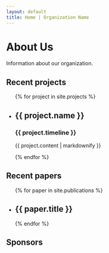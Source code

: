 ```yaml
---
layout: default
title: Home | Organization Name
---
```


<div class="container-fluid index-content-container">
  <h1 class="section-header">About Us</h1>
  <div class="row about-us-grid">
    <div class="col-md-6 center-canvas">
      <!-- What is canvas? -->
      <canvas id="logo-canvas"></canvas>
    </div>
    <div class="col-md-6">
      <p>
        Information about our organization.
      </p>
    </div>
  </div>
</div>

<div class="container-fluid">
<h2>Recent projects</h2>
<ul>
  {% for project in site.projects %}
    <li>
      <h2>{{ project.name }}</h2>
      <h3>{{ project.timeline }}</h3>
      <p>{{ project.content | markdownify }}</p>
    </li>
  {% endfor %}
</ul>
</div>

<div class="container-fluid">
<h2>Recent papers</h2>
<ul>
  {% for paper in site.publications %}
    <li>
      <h2>{{ paper.title }}</h2>
    </li>
  {% endfor %}
</ul>
</div>

<div class="container-fluid">
<h2>Sponsors</h2>
</div>